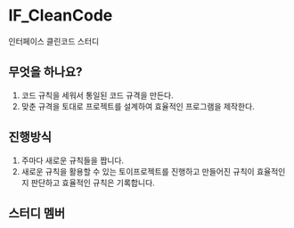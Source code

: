 # IF_CleanCode
인터페이스 클린코드 스터디

무엇을 하나요?
----------------
1. 코드 규칙을 세워서 통일된 코드 규격을 만든다.
2. 맞춘 규격을 토대로 프로젝트를 설계하여 효율적인 프로그램을 제작한다.

진행방식
-----------
1. 주마다 새로운 규칙들을 짭니다.
2. 새로운 규칙을 활용할 수 있는 토이프로젝트를 진행하고 만들어진 규칙이 효율적인지 판단하고 효율적인 규칙은 기록합니다.


스터디 멤버
-------------
